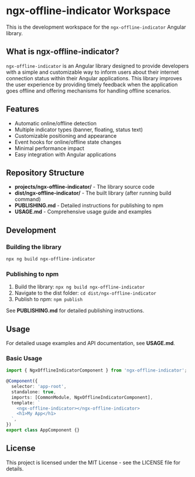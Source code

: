 # ngx-offline-indicator Workspace

This is the development workspace for the `ngx-offline-indicator` Angular library.

## What is ngx-offline-indicator?

`ngx-offline-indicator` is an Angular library designed to provide developers with a simple and customizable way to inform users about their internet connection status within their Angular applications. This library improves the user experience by providing timely feedback when the application goes offline and offering mechanisms for handling offline scenarios.

## Features

- Automatic online/offline detection
- Multiple indicator types (banner, floating, status text)
- Customizable positioning and appearance
- Event hooks for online/offline state changes
- Minimal performance impact
- Easy integration with Angular applications

## Repository Structure

- **projects/ngx-offline-indicator/** - The library source code
- **dist/ngx-offline-indicator/** - The built library (after running build command)
- **PUBLISHING.md** - Detailed instructions for publishing to npm
- **USAGE.md** - Comprehensive usage guide and examples

## Development

### Building the library

```bash
npx ng build ngx-offline-indicator
```

### Publishing to npm

1. Build the library: `npx ng build ngx-offline-indicator`
2. Navigate to the dist folder: `cd dist/ngx-offline-indicator`
3. Publish to npm: `npm publish`

See **PUBLISHING.md** for detailed publishing instructions.

## Usage

For detailed usage examples and API documentation, see **USAGE.md**.

### Basic Usage

```typescript
import { NgxOfflineIndicatorComponent } from 'ngx-offline-indicator';

@Component({
  selector: 'app-root',
  standalone: true,
  imports: [CommonModule, NgxOfflineIndicatorComponent],
  template: `
    <ngx-offline-indicator></ngx-offline-indicator>
    <h1>My App</h1>
  `,
})
export class AppComponent {}
```

## License

This project is licensed under the MIT License - see the LICENSE file for details.
